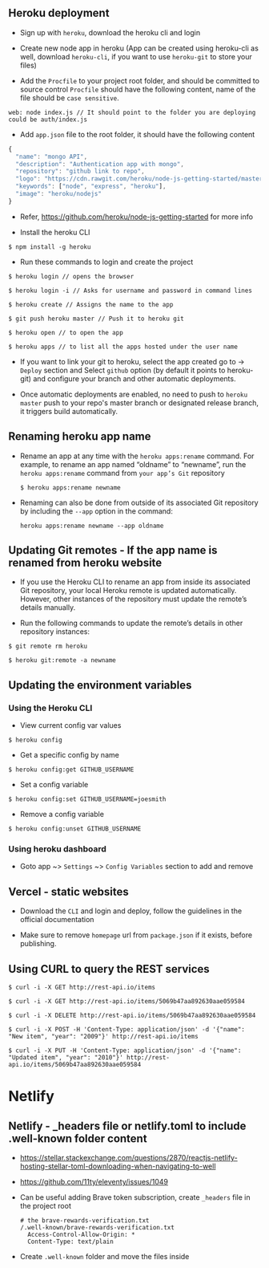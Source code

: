 ## Heroku deployment

- Sign up with `heroku`, download the heroku cli and login

- Create new node app in heroku (App can be created using heroku-cli as well,
download `heroku-cli`, if you want to use `heroku-git` to store your files)

- Add the `Procfile` to your project root folder, and should be committed to source control
  `Procfile` should have the following content, name of the file should be `case sensitive`.
```
web: node index.js // It should point to the folder you are deploying could be auth/index.js
```

- Add `app.json` file to the root folder, it should have the following content
```javascript
{
  "name": "mongo API",
  "description": "Authentication app with mongo",
  "repository": "github link to repo",
  "logo": "https://cdn.rawgit.com/heroku/node-js-getting-started/master/public/node.svg",
  "keywords": ["node", "express", "heroku"],
  "image": "heroku/nodejs"
}
```

- Refer, https://github.com/heroku/node-js-getting-started for more info

- Install the heroku CLI
```
$ npm install -g heroku
```

- Run these commands to login and create the project

```
$ heroku login // opens the browser

$ heroku login -i // Asks for username and password in command lines

$ heroku create // Assigns the name to the app

$ git push heroku master // Push it to heroku git

$ heroku open // to open the app

$ heroku apps // to list all the apps hosted under the user name
```

- If you want to link your git to heroku, select the app created go to ->
  `Deploy` section and Select `github` option (by default it points to heroku-git)
  and configure your branch and other automatic deployments.

- Once automatic deployments are enabled, no need to push to `heroku master`
  push to your repo's master branch or designated release branch, it triggers
  build automatically.

## Renaming heroku app name

- Rename an app at any time with the `heroku apps:rename` command.
  For example, to rename an app named “oldname” to “newname”, run the `heroku apps:rename`
  command from `your app’s Git` repository
  ```
  $ heroku apps:rename newname
  ```

- Renaming can also be done from outside of its associated Git repository
  by including the `--app` option in the command:
  ```
  heroku apps:rename newname --app oldname
  ```

##  Updating Git remotes - If the app name is renamed from heroku website

- If you use the Heroku CLI to rename an app from inside its associated Git repository, your local Heroku remote is updated automatically.
However, other instances of the repository must update the remote’s details manually.

- Run the following commands to update the remote’s details in other repository instances:
```
$ git remote rm heroku

$ heroku git:remote -a newname
```

## Updating the environment variables

### Using the Heroku CLI

- View current config var values
```
$ heroku config
```

- Get a specific config by name
```
$ heroku config:get GITHUB_USERNAME
```

- Set a config variable
```
$ heroku config:set GITHUB_USERNAME=joesmith
```

- Remove a config variable
```
$ heroku config:unset GITHUB_USERNAME
```

### Using heroku dashboard

- Goto app ~> `Settings` ~> `Config Variables` section to add and remove

## Vercel - static websites

- Download the `CLI` and login and deploy, follow the guidelines in the official documentation

- Make sure to remove `homepage` url from `package.json` if it exists, before publishing.


## Using CURL to query the REST services

```
$ curl -i -X GET http://rest-api.io/items

$ curl -i -X GET http://rest-api.io/items/5069b47aa892630aae059584

$ curl -i -X DELETE http://rest-api.io/items/5069b47aa892630aae059584

$ curl -i -X POST -H 'Content-Type: application/json' -d '{"name": "New item", "year": "2009"}' http://rest-api.io/items

$ curl -i -X PUT -H 'Content-Type: application/json' -d '{"name": "Updated item", "year": "2010"}' http://rest-api.io/items/5069b47aa892630aae059584
```


# Netlify

## Netlify - _headers file or netlify.toml to include .well-known folder content

- https://stellar.stackexchange.com/questions/2870/reactjs-netlify-hosting-stellar-toml-downloading-when-navigating-to-well

- https://github.com/11ty/eleventy/issues/1049

- Can be useful adding Brave token subscription, create `_headers` file in the project root
  ```
  # the brave-rewards-verification.txt
  /.well-known/brave-rewards-verification.txt
    Access-Control-Allow-Origin: *
    Content-Type: text/plain
  ```

- Create `.well-known` folder and move the files inside
